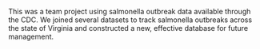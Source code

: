 This was a team project using salmonella outbreak data available through the CDC. We joined several datasets to track salmonella outbreaks across the state of Virginia and constructed a new, effective database for future management.
